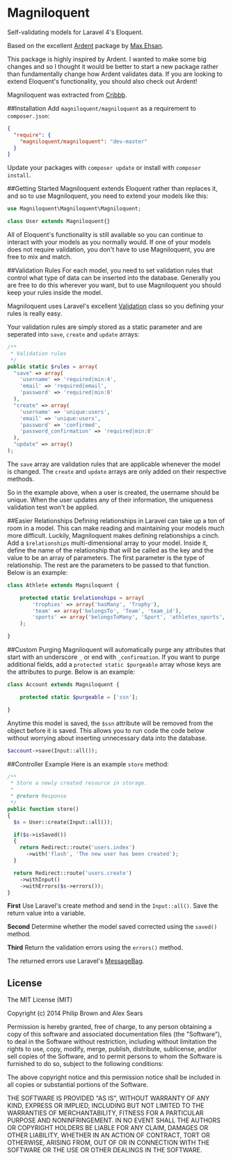 Magniloquent
============

Self-validating models for Laravel 4's Eloquent.

Based on the excellent [Ardent](https://github.com/laravelbook/ardent) package by [Max Ehsan](https://github.com/laravelbook).

This package is highly inspired by Ardent. I wanted to make some big changes and so I thought it would be better to start a new package rather than fundamentally change how Ardent validates data. If you are looking to extend Eloquent's functionality, you should also check out Ardent!

Magniloquent was extracted from [Cribbb](https://github.com/cribbb/cribbb).

##Installation
Add `magniloquent/magniloquent` as a requirement to `composer.json`:

```json
{
  "require": {
    "magniloquent/magniloquent": "dev-master"
  }
}
```

Update your packages with `composer update` or install with `composer install`.

##Getting Started
Magniloquent extends Eloquent rather than replaces it, and so to use Magniloquent, you need to extend your models like this:
```php
use Magniloquent\Magniloquent\Magniloquent;

class User extends Magniloquent{}
```
All of Eloquent's functionality is still available so you can continue to interact with your models as you normally would. If one of your models does not require validation, you don't have to use Magniloquent, you are free to mix and match.

##Validation Rules
For each model, you need to set validation rules that control what type of data can be inserted into the database. Generally you are free to do this wherever you want, but to use Magniloquent you should keep your rules inside the model.

Magniloquent uses Laravel's excellent [Validation](http://laravel.com/docs/validation) class so you defining your rules is really easy.

Your validation rules are simply stored as a static parameter and are seperated into `save`, `create` and `update` arrays:
```php
/**
 * Validation rules
 */
public static $rules = array(
  "save" => array(
    'username' => 'required|min:4',
    'email' => 'required|email',
    'password' => 'required|min:8'
  ),
  "create" => array(
    'username' => 'unique:users',
    'email' => 'unique:users',
    'password' => 'confirmed',
    'password_confirmation' => 'required|min:8'
  ),
  "update" => array()
);
```
The `save` array are validation rules that are applicable whenever the model is changed. The `create` and `update` arrays are only added on their respective methods.

So in the example above, when a user is created, the username should be unique. When the user updates any of their information, the uniqueness validation test won't be applied.

##Easier Relationships
Defining relationships in Laravel can take up a ton of room in a model.  This can make reading and maintaining your models much more difficult.  Luckily, Magniloquent makes defining relationships a cinch.  Add a `$relationships` multi-dimensional array to your model.  Inside it, define the name of the relationship that will be called as the key and the value to be an array of parameters.  The first parameter is the type of relationship.  The rest are the parameters to be passed to that function.  Below is an example:

```php
class Athlete extends Magniloquent {

    protected static $relationships = array(
        'trophies' => array('hasMany', 'Trophy'),
        'team' => array('belongsTo', 'Team', 'team_id'),
        'sports' => array('belongsToMany', 'Sport', 'athletes_sports', 'athlete_id', 'sport_id')
    );

}
```

##Custom Purging
Magniloquent will automatically purge any attributes that start with an underscore `_` or end with `_confirmation`.  If you want to purge additional fields, add a `protected static $purgeable` array whose keys are the attributes to purge. Below is an example:

```php
class Account extends Magniloquent {

    protected static $purgeable = ['ssn'];

}
```

Anytime this model is saved, the `$ssn` attribute will be removed from the object before it is saved.  This allows you to run code the code below without worrying about inserting unnecessary data into the database.

```php
$account->save(Input::all());
```

##Controller Example
Here is an example `store` method:

```php
/**
 * Store a newly created resource in storage.
 *
 * @return Response
 */
public function store()
{
  $s = User::create(Input::all());

  if($s->isSaved())
  {
    return Redirect::route('users.index')
      ->with('flash', 'The new user has been created');
  }

  return Redirect::route('users.create')
    ->withInput()
    ->withErrors($s->errors());
}
```
**First** Use Laravel's create method and send in the `Input::all()`. Save the return value into a variable.

**Second** Determine whether the model saved corrected using the `saved()` method.

**Third** Return the validation errors using the `errors()` method.

The returned errors use Laravel's [MessageBag](http://laravel.com/docs/validation#error-messages-and-views).

## License
The MIT License (MIT)

Copyright (c) 2014 Philip Brown and Alex Sears

Permission is hereby granted, free of charge, to any person obtaining a copy of
this software and associated documentation files (the "Software"), to deal in
the Software without restriction, including without limitation the rights to
use, copy, modify, merge, publish, distribute, sublicense, and/or sell copies of
the Software, and to permit persons to whom the Software is furnished to do so,
subject to the following conditions:

The above copyright notice and this permission notice shall be included in all
copies or substantial portions of the Software.

THE SOFTWARE IS PROVIDED "AS IS", WITHOUT WARRANTY OF ANY KIND, EXPRESS OR
IMPLIED, INCLUDING BUT NOT LIMITED TO THE WARRANTIES OF MERCHANTABILITY, FITNESS
FOR A PARTICULAR PURPOSE AND NONINFRINGEMENT. IN NO EVENT SHALL THE AUTHORS OR
COPYRIGHT HOLDERS BE LIABLE FOR ANY CLAIM, DAMAGES OR OTHER LIABILITY, WHETHER
IN AN ACTION OF CONTRACT, TORT OR OTHERWISE, ARISING FROM, OUT OF OR IN
CONNECTION WITH THE SOFTWARE OR THE USE OR OTHER DEALINGS IN THE SOFTWARE.
